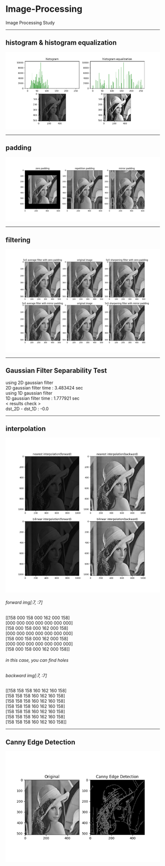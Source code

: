 # Image-Processing
Image Processing Study

----------
## histogram & histogram equalization
![results](https://github.com/Hwa-Jong/Image-Processing/blob/main/Fig/histogram.png)

----------
## padding
![results](https://github.com/Hwa-Jong/Image-Processing/blob/main/Fig/padding.png)

----------
## filtering
![results](https://github.com/Hwa-Jong/Image-Processing/blob/main/Fig/filtering.png)

----------
## Gaussian Filter Separability Test
using 2D gaussian filter  
2D gaussian filter time : 3.483424 sec  
using 1D gaussian filter  
1D gaussian filter time : 1.777921 sec  
< results check >  
dst_2D - dst_1D :  -0.0  

----------
## interpolation
![results](https://github.com/Hwa-Jong/Image-Processing/blob/main/Fig/interpolation.png)

###### forward img[:7, :7]
[[158 000 158 000 162 000 158]<br />
 [000 000 000 000 000 000 000]<br />
 [158 000 158 000 162 000 158]<br />
 [000 000 000 000 000 000 000]<br />
 [158 000 158 000 162 000 158]<br />
 [000 000 000 000 000 000 000]<br />
 [158 000 158 000 162 000 158]]<br /> 
 ###### in this case, you can find holes


###### backward img[:7, :7] 
[[158 158 158 160 162 160 158]<br />
 [158 158 158 160 162 160 158]<br />
 [158 158 158 160 162 160 158]<br />
 [158 158 158 160 162 160 158]<br />
 [158 158 158 160 162 160 158]<br />
 [158 158 158 160 162 160 158]<br />
 [158 158 158 160 162 160 158]]<br />

----------
## Canny Edge Detection
![results](https://github.com/Hwa-Jong/Image-Processing/blob/main/Fig/cannyEdge.png)
